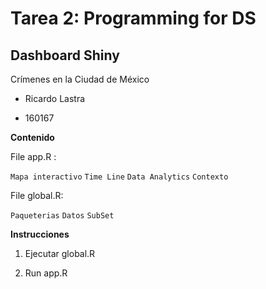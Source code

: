 # Tarea 2: __Programming for DS__
## Dashboard Shiny

Crímenes en la Ciudad de México

* Ricardo Lastra 

* 160167

**Contenido**

File app.R :

`Mapa interactivo`
`Time Line`
`Data Analytics`
`Contexto`

File global.R:

`Paqueterias`
`Datos`
`SubSet`


**Instrucciones**

1. Ejecutar global.R

2. Run app.R